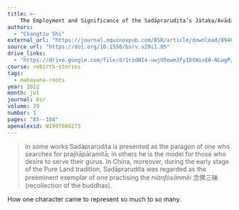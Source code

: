 ```yaml
---
title: >-
    The Employment and Significance of the Sadāprarudita’s Jātaka/Avādana Story in Different Buddhist Traditions
authors:
  - "Changtzu Shi"
external_url: "https://journal.equinoxpub.com/BSR/article/download/8946/10418"
source_url: "https://doi.org/10.1558/bsrv.v29i1.85"
drive_links:
  - "https://drive.google.com/file/d/1rzdWI4-uwjU5ewm3fyIDtWixE0-NLwgP/view?usp=drivesdk"
course: rebirth-stories
tags:
  - mahayana-roots
year: 2012
month: jul
journal: bsr
volume: 29
number: 1
pages: "85--104"
openalexid: W1997604273
---
```


> In some works Sadāprarudita is presented as the paragon of one who searches for prajñāpāramitā; in others he is the model for those who desire to serve their gurus.
> In China, moreover, during the early stage of the Pure Land tradition, Sadāprarudita was regarded as the preeminent exemplar of one practising the *niànfósānmèi* 念佛三昧 (recollection of the buddhas).

How one character came to represent so much to so many.

